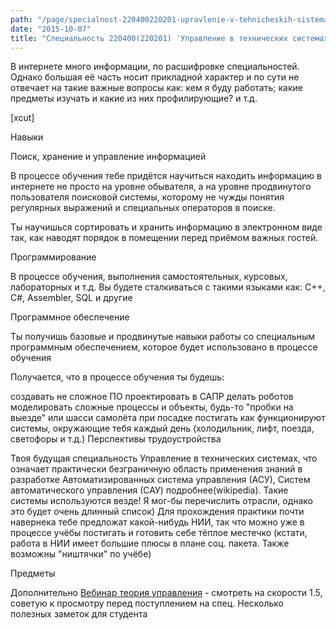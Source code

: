 ```yaml
---
path: "/page/specialnost-220400220201-upravlenie-v-tehnicheskih-sistemah"
date: "2015-10-07"
title: "Специальность 220400(220201) 'Управление в технических системах'"
---
```

В интернете много информации, по расшифровке специальностей. Однако большая её часть носит прикладной характер и по сути не отвечает на такие важные вопросы как: кем я буду работать; какие предметы изучать и какие из них профилирующие? и т.д.

[xcut]

  Навыки
  
  Поиск, хранение и управление информацией
  
  В процессе обучения тебе придётся научиться находить информацию в интернете не просто на уровне обывателя, а на уровне продвинутого пользователя поисковой системы, которому не чужды понятия регулярных выражений и специальных операторов в поиске.
  
  Ты научишься сортировать и хранить информацию в электронном виде так, как наводят порядок в помещении перед приёмом важных гостей.
  
  Программирование
  
  В процессе обучения, выполнения самостоятельных, курсовых, лабораторных и т.д. Вы будете сталкиваться с такими языками как: C++, C#, Assembler, SQL и другие
  
  Программное обеспечение
  
  Ты получишь базовые и продвинутые навыки работы со специальным программным обеспечением, которое будет использовано в процессе обучения
  
  Получается, что в процессе обучения ты будешь:
  
  создавать не сложное ПО
  проектировать в САПР
  делать роботов
  моделировать сложные процессы и объекты, будь-то "пробки на выезде" или шасси самолёта при посадке
постигать как функционируют системы, окружающие тебя каждый день (холодильник, лифт, поезда, светофоры и т.д.)
Перспективы трудоустройства

  Твоя будущая специальность Управление в технических системах, что означает практически безграничную область применения знаний в разработке Автоматизированных система управления (АСУ), Систем автоматического управления (САУ) подробнее(wikipedia). Такие системы используются везде! Я мог-бы перечислить отрасли, однако это будет очень длинный список)
  Для прохождения практики почти навернека тебе предложат какой-нибудь НИИ, так что можно уже в процессе учёбы постигать и готовить себе тёплое местечко (кстати, работа в НИИ имеет большие плюсы в плане соц. пакета. Также возможны "ништячки" по учёбе)
  
  Предметы
  
  Дополнительно
  <a href="https://www.youtube.com/watch?v=tonics9GnXw">Вебинар теория управления</a> - смотреть на скорости 1.5, советую к просмотру перед поступлением на спец.
Несколько полезных заметок для студента